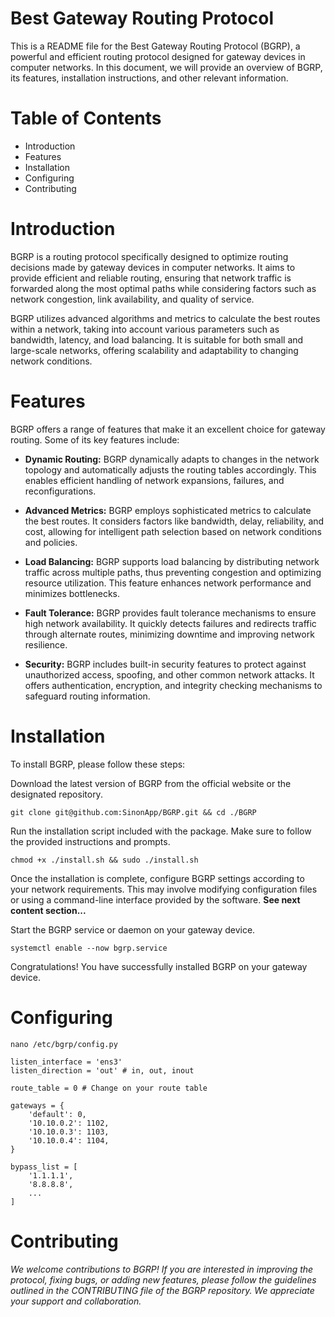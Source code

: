 # Best Gateway Routing Protocol

This is a README file for the Best Gateway Routing Protocol (BGRP), a powerful and efficient routing protocol designed for gateway devices in computer networks. In this document, we will provide an overview of BGRP, its features, installation instructions, and other relevant information.

# Table of Contents
- Introduction
- Features
- Installation
- Configuring
- Contributing

# Introduction
BGRP is a routing protocol specifically designed to optimize routing decisions made by gateway devices in computer networks. It aims to provide efficient and reliable routing, ensuring that network traffic is forwarded along the most optimal paths while considering factors such as network congestion, link availability, and quality of service.

BGRP utilizes advanced algorithms and metrics to calculate the best routes within a network, taking into account various parameters such as bandwidth, latency, and load balancing. It is suitable for both small and large-scale networks, offering scalability and adaptability to changing network conditions.

# Features
BGRP offers a range of features that make it an excellent choice for gateway routing. Some of its key features include:

- __Dynamic Routing:__ BGRP dynamically adapts to changes in the network topology and automatically adjusts the routing tables accordingly. This enables efficient handling of network expansions, failures, and reconfigurations.

- __Advanced Metrics:__ BGRP employs sophisticated metrics to calculate the best routes. It considers factors like bandwidth, delay, reliability, and cost, allowing for intelligent path selection based on network conditions and policies.

- __Load Balancing:__ BGRP supports load balancing by distributing network traffic across multiple paths, thus preventing congestion and optimizing resource utilization. This feature enhances network performance and minimizes bottlenecks.

- __Fault Tolerance:__ BGRP provides fault tolerance mechanisms to ensure high network availability. It quickly detects failures and redirects traffic through alternate routes, minimizing downtime and improving network resilience.

- __Security:__ BGRP includes built-in security features to protect against unauthorized access, spoofing, and other common network attacks. It offers authentication, encryption, and integrity checking mechanisms to safeguard routing information.

# Installation
To install BGRP, please follow these steps:

Download the latest version of BGRP from the official website or the designated repository.

```
git clone git@github.com:SinonApp/BGRP.git && cd ./BGRP
```

Run the installation script included with the package. Make sure to follow the provided instructions and prompts.

```
chmod +x ./install.sh && sudo ./install.sh
```

Once the installation is complete, configure BGRP settings according to your network requirements. This may involve modifying configuration files or using a command-line interface provided by the software. __See next content section...__

Start the BGRP service or daemon on your gateway device.
```
systemctl enable --now bgrp.service
```
Congratulations! You have successfully installed BGRP on your gateway device.

# Configuring
```
nano /etc/bgrp/config.py

listen_interface = 'ens3'
listen_direction = 'out' # in, out, inout

route_table = 0 # Change on your route table

gateways = {
    'default': 0,
    '10.10.0.2': 1102,
    '10.10.0.3': 1103,
    '10.10.0.4': 1104,
}

bypass_list = [
    '1.1.1.1',
    '8.8.8.8',
    ...
]
```

# Contributing
_We welcome contributions to BGRP! If you are interested in improving the protocol, fixing bugs, or adding new features, please follow the guidelines outlined in the CONTRIBUTING file of the BGRP repository. We appreciate your support and collaboration._

